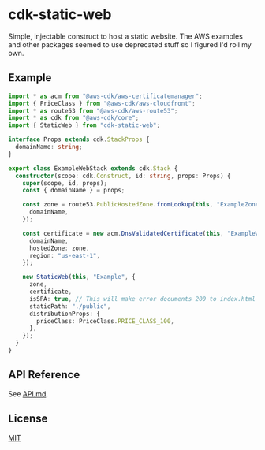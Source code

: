 # cdk-static-web

Simple, injectable construct to host a static website. The AWS examples and other packages seemed to use deprecated stuff so I figured I'd roll my own.

## Example

```ts
import * as acm from "@aws-cdk/aws-certificatemanager";
import { PriceClass } from "@aws-cdk/aws-cloudfront";
import * as route53 from "@aws-cdk/aws-route53";
import * as cdk from "@aws-cdk/core";
import { StaticWeb } from "cdk-static-web";

interface Props extends cdk.StackProps {
  domainName: string;
}

export class ExampleWebStack extends cdk.Stack {
  constructor(scope: cdk.Construct, id: string, props: Props) {
    super(scope, id, props);
    const { domainName } = props;

    const zone = route53.PublicHostedZone.fromLookup(this, "ExampleZone", {
      domainName,
    });

    const certificate = new acm.DnsValidatedCertificate(this, "ExampleWebCert", {
      domainName,
      hostedZone: zone,
      region: "us-east-1",
    });

    new StaticWeb(this, "Example", {
      zone,
      certificate,
      isSPA: true, // This will make error documents 200 to index.html
      staticPath: "./public",
      distributionProps: {
        priceClass: PriceClass.PRICE_CLASS_100,
      },
    });
  }
}
```

## API Reference

See [API.md](API.md).

## License

[MIT](LICENCE)